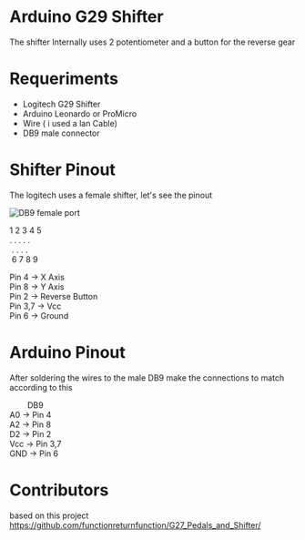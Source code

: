 # Arduino G29 Shifter

The shifter Internally uses 2 potentiometer and a button for the reverse gear

# Requeriments

* Logitech G29 Shifter
* Arduino Leonardo or ProMicro
* Wire ( i used a lan Cable)
* DB9 male connector

# Shifter Pinout

The logitech uses a female shifter, let's see the pinout

<img src="https://encrypted-tbn0.gstatic.com/images?q=tbn:ANd9GcSu9WPtlZwppyEhPwWwFBGUPpkCjzNeYiPBXw0HjFjio9QPhMz0" title="DB9 female port" />

1&nbsp;2&nbsp;3&nbsp;4&nbsp;5 <br />
.&nbsp;.&nbsp;.&nbsp;.&nbsp;.  <br/>
&nbsp;.&nbsp;.&nbsp;.&nbsp;.<br/>
&nbsp;6&nbsp;7&nbsp;8&nbsp;9<br/>


Pin 4 -> X Axis <br />
Pin 8 -> Y Axis <br />
Pin 2 -> Reverse Button<br />
Pin 3,7 -> Vcc<br />
Pin 6 -> Ground<br />

# Arduino Pinout

After soldering the wires to the male DB9 make the connections to match according to this

&nbsp;&nbsp;&nbsp;&nbsp;&nbsp;&nbsp;&nbsp; DB9 <br />
A0 -> Pin 4 <br/>
A2 -> Pin 8 <br />
D2 -> Pin 2 <br />
Vcc -> Pin 3,7<br />
GND -> Pin 6 <br />


# Contributors

based on this project <https://github.com/functionreturnfunction/G27_Pedals_and_Shifter/>


